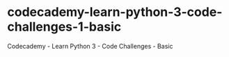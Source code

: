 # codecademy-learn-python-3-code-challenges-1-basic
Codecademy - Learn Python 3 - Code Challenges - Basic
